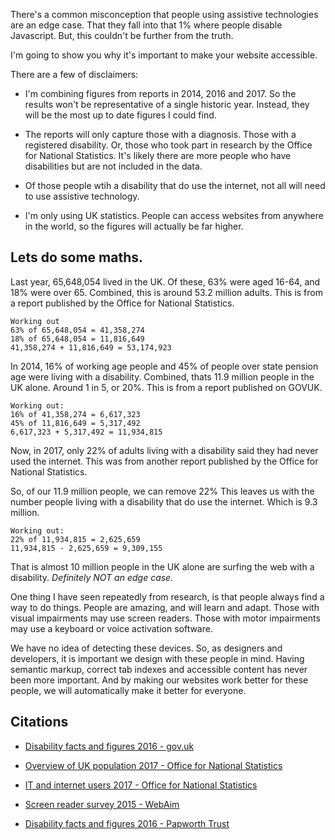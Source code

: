 There's a common misconception that people using assistive technologies are an edge case. That they fall into that 1% where people disable Javascript. But, this couldn't be further from the truth. 

I'm going to show you why it's important to make your website accessible.

There are a few of disclaimers:

- I'm combining figures from reports in 2014, 2016 and 2017. So the results won't be representative of a single historic year. Instead, they will be the most up to date figures I could find.

- The reports will only capture those with a diagnosis. Those with a registered disability. Or, those who took part in research by the Office for National Statistics. It's likely there are more people who have disabilities but are not included in the data.

- Of those people wtih a disability that do use the internet, not all will need to use assistive technology.

- I'm only using UK statistics. People can access websites from anywhere in the world, so the figures will actually be far higher.

## Lets do some maths.

Last year, 65,648,054 lived in the UK. Of these, 63% were aged 16-64, and 18% were over 65. Combined, this is around 53.2 million adults. This is from a report published by the Office for National Statistics.

```
Working out
63% of 65,648,054 = 41,358,274
18% of 65,648,054 = 11,816,649
41,358,274 + 11,816,649 = 53,174,923
```

In 2014, 16% of working age people and 45% of people over state pension age were living with a disability. Combined, thats 11.9 million people in the UK alone. Around 1 in 5, or 20%. This is from a report published on GOVUK.

```
Working out:
16% of 41,358,274 = 6,617,323
45% of 11,816,649 = 5,317,492
6,617,323 + 5,317,492 = 11,934,815
```

Now, in 2017, only 22% of adults living with a disability said they had never used the internet. This was from another report published by the Office for National Statistics.

So, of our 11.9 million people, we can remove 22% This leaves us with the number people living with a disability that do use the internet. Which is 9.3 million.

```
Working out:
22% of 11,934,815 = 2,625,659
11,934,815 - 2,625,659 = 9,309,155
```

That is almost 10 million people in the UK alone are surfing the web with a disability. *Definitely NOT an edge case.*

One thing I have seen repeatedly from research, is that people always find a way to do things. People are amazing, and will learn and adapt. Those with visual impairments may use screen readers. Those with motor impairments may use a keyboard or voice activation software. 

We have no idea of detecting these devices. So, as designers and developers, it is important we design with these people in mind. Having semantic markup, correct tab indexes and accessible content has never been more important. And by making our websites work better for these people, we will automatically make it better for everyone.

## Citations
- [Disability facts and figures 2016 - gov.uk](
https://www.gov.uk/government/publications/disability-facts-and-figures/disability-facts-and-figures)


- [Overview of UK population 2017 - Office for National Statistics](https://www.ons.gov.uk/peoplepopulationandcommunity/populationandmigration/populationestimates/articles/overviewoftheukpopulation/july2017)

- [IT and internet users 2017 - Office for National Statistics](
https://www.ons.gov.uk/businessindustryandtrade/itandinternetindustry/bulletins/internetusers/2017)

- [Screen reader survey 2015 - WebAim](
https://webaim.org/projects/screenreadersurvey6/)

- [Disability facts and figures 2016 - Papworth Trust](
http://www.papworthtrust.org.uk/sites/default/files/Disability%20Facts%20and%20Figures%202016.pdf)